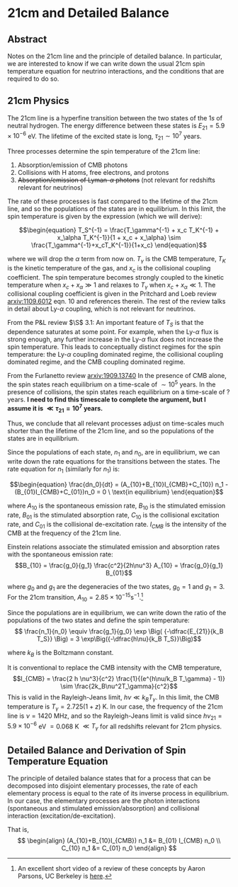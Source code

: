# 21cm and Detailed Balance

## Abstract

Notes on the 21cm line and the principle of detailed balance. In particular, we are interested to know if we can write down the usual 21cm spin temperature equation for neutrino interactions, and the conditions that are required to do so.

## 21cm Physics

The 21cm line is a hyperfine transition between the two states of the $1s$ of neutral hydrogen. The energy difference between these states is $E_{21} = 5.9 \times 10^{-6}$ eV. The lifetime of the excited state is long, $\tau_{21} \sim 10^7$ years.

Three processes determine the spin temperature of the 21cm line: 
1. Absorption/emission of CMB photons
1. Collisions with H atoms, free electrons, and protons
1. ~~Absorption/emission of Lyman-$\alpha$ photons~~ (not relevant for redshifts relevant for neutrinos)

The rate of these processes is fast compared to the lifetime of the 21cm line, and so the populations of the states are in equilibrium. In this limit, the spin temperature is given by the expression (which we will derive):

$$\begin{equation}
T_S^{-1} = \frac{T_\gamma^{-1} + x_c T_K^{-1} + x_\alpha T_K^{-1}}{1 + x_c + x_\alpha} \sim \frac{T_\gamma^{-1}+x_cT_K^{-1}}{1+x_c}
\end{equation}$$

where we will drop the $\alpha$ term from now on. $T_\gamma$ is the CMB temperature, $T_K$ is the kinetic temperature of the gas, and $x_c$ is the collisional coupling coefficient. The spin temperature becomes strongly coupled to the kinetic temperature when $x_c+x_\alpha \gg 1$ and relaxes to $T_\gamma$ when $x_c+x_\alpha \ll 1$. The collisional coupling coefficient is given in the Pritchard and Loeb review [arxiv:1109.6012](http://arxiv.org/abs/1109.6012) eqn. 10 and references therein. The rest of the review talks in detail about Ly-$\alpha$ coupling, which is not relevant for neutrinos.

From the P&L review $\S$ 3.1: An important feature of $T_S$ is that the dependence saturates at some point. For example, when the Ly-$\alpha$ flux is strong enough, any further increase in the Ly-$\alpha$ flux does not increase the spin temperature. This leads to conceptually distinct regimes for the spin temperature: the Ly-$\alpha$ coupling dominated regime, the collisional coupling dominated regime, and the CMB coupling dominated regime.

From the Furlanetto review [arxiv:1909.13740](http://arxiv.org/abs/1909.13740) In the presence of CMB alone, the spin states reach equilibrium on a time-scale of $\sim 10^5$ years. In the presence of collisions, the spin states reach equilibrium on a time-scale of ? years. **I need to find this timescale to complete the argument, but I assume it is $\ll\tau_{21}=10^7$ years.**

<!-- In the presence of Ly-$\alpha$ photons, the spin states reach equilibrium on a time-scale of $\sim 10^2$ years. -->

Thus, we conclude that all relevant processes adjust on time-scales much shorter than the lifetime of the 21cm line, and so the populations of the states are in equilibrium. 

Since the populations of each state, $n_1$ and $n_0$, are in equilibrium, we can write down the rate equations for the transitions between the states. The rate equation for $n_1$ (similarly for $n_1$) is:

$$\begin{equation}
\frac{dn_0}{dt} = (A_{10}+B_{10}I_{CMB}+C_{10}) n_1 - (B_{01}I_{CMB}+C_{01})n_0 = 0 \ \text{in equilibrium}
\end{equation}$$ 

where $A_{10}$ is the spontaneous emission rate, $B_{10}$ is the stimulated emission rate, $B_{01}$ is the stimulated absorption rate, $C_{10}$ is the collisional excitation rate, and $C_{01}$ is the collisional de-excitation rate. $I_{CMB}$ is the intensity of the CMB at the frequency of the 21cm line.

Einstein relations associate the stimulated emission and absorption rates with the spontaneous emission rate:
$$B_{10} = \frac{g_0}{g_1} \frac{c^2}{2h\nu^3} A_{10} = \frac{g_0}{g_1} B_{01}$$

where $g_0$ and $g_1$ are the degeneracies of the two states, $g_0 = 1$ and $g_1 = 3$. For the 21cm transition, $A_{10} = 2.85 \times 10^{-15} \text{s}^{-1}$.[^1]
[^1]: An excellent short video of a review of these concepts by Aaron Parsons, UC Berkeley is [here](https://www.youtube.com/watch?v=yZYpEtF2H-k).

Since the populations are in equilibrium, we can write down the ratio of the populations of the two states and define the spin temperature:
$$ \frac{n_1}{n_0} \equiv \frac{g_1}{g_0} \exp \Big( {-\dfrac{E_{21}}{k_B T_S}} \Big) = 3 \exp\Big({-\dfrac{h\nu}{k_B T_S}}\Big)$$

where $k_B$ is the Boltzmann constant. 

It is conventional to replace the CMB intensity with the CMB temperature, 
$$I_{CMB} = \frac{2 h \nu^3}{c^2} \frac{1}{(e^{h\nu/k_B T_\gamma} - 1)} \sim \frac{2k_B\nu^2T_\gamma}{c^2}$$
This is valid in the Rayleigh-Jeans limit, $h\nu \ll k_B T_\gamma$. In this limit, the CMB temperature is $T_\gamma = 2.725(1+z)$ K. In our case, the frequency of the 21cm line is $\nu = 1420$ MHz, and so the Rayleigh-Jeans limit is valid since $h\nu_{21} = 5.9 \times 10^{-6}$ eV $= 0.068$ K $\ll T_\gamma$ for all redshifts relevant for 21cm physics. 

## Detailed Balance and Derivation of Spin Temperature Equation

The principle of detailed balance states that for a process that can be decomposed into disjoint elementary processes, the rate of each elementary process is equal to the rate of its inverse process in equilibrium. In our case, the elementary processes are the photon interactions (spontaneous and stimulated emission/absorption) and collisional interaction (excitation/de-excitation). 

That is, 
$$
\begin{align}
(A_{10}+B_{10}I_{CMB}) n_1 &= B_{01} I_{CMB} n_0 \\
C_{10} n_1 &= C_{01} n_0
\end{align}
$$



